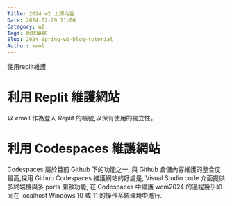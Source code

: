 ```yaml
---
Title: 2024 w2 上課內容
Date: 2024-02-29 11:00
Category: w2
Tags: 網誌編寫
Slug: 2024-Spring-w2-blog-tutorial
Author: kmol
---
```


使用replit維護

<!-- PELICAN_END_SUMMARY -->

# 利用 Replit 維護網站
以 email 作為登入 Replit 的帳號,以保有使用的獨立性。

# 利用 Codespaces 維護網站
Codespaces 屬於目前 Github 下的功能之一, 與 Github 倉儲內容維護的整合度最高,採用 Github Codespaces 維護網站的好處是, Visual Studio code 介面提供多終端機與多 ports 開啟功能, 在 Codespaces 中維護 wcm2024 的過程幾乎如同在 localhost Windows 10 或 11 的操作系統環境中進行.